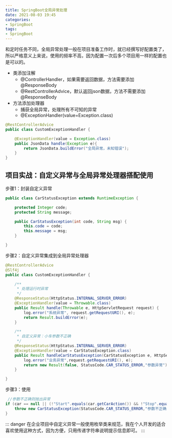 ```yaml
---
title: SpringBoot全局异常处理
date: 2021-08-03 19:45
categories:
- SpringBoot
tags:
- SpringBoot
---
```


和定时任务不同，全局异常处理一般在项目准备工作时，就已经撰写好配置类了，所以严格意义上来说，使用的频率不高，因为配置一次后多个项目用一样的配置也是可以的。
<!-- more -->

- 类添加注解
    - @ControllerHandler，如果需要返回数据，方法需要添加@ResponseBody
    - @RestControllerAdvice，默认返回json数据，方法不需要添加@ResponseBody
- 方法添加处理器
    - 捕获全局异常，处理所有不可知的异常
    - @ExceptionHandler(value=Exception.class)

```java
@RestControllerAdvice
public class CustomExceptionHandler {

    @ExceptionHandler(value = Exception.class)
    public JsonData handle(Exception e){
        return JsonData.buildError("全局异常，未知错误");
    }
}
```


## 项目实战：自定义异常与全局异常处理器搭配使用

步骤1：封装自定义异常
```java
public class CarStatusException extends RuntimeException {

    protected Integer code;
    protected String message;

    public CarStatusException(int code, String msg) {
        this.code = code;
        this.message = msg;
    }

}
```


步骤2：自定义异常集成到全局异常处理器
```java
@RestControllerAdvice
@Slf4j
public class CustomExceptionHandler {

    /**
     * 处理运行时异常
     */
    @ResponseStatus(HttpStatus.INTERNAL_SERVER_ERROR)
    @ExceptionHandler(value = Throwable.class)
    public Result handle(Throwable e, HttpServletRequest request) {
        log.error("系统异常", request.getRequestURI(), e);
        return Result.buildError(e);
    }

    /**
     * 自定义异常：小车参数不正确
     */
    @ResponseStatus(HttpStatus.INTERNAL_SERVER_ERROR)
    @ExceptionHandler(value = CarStatusException.class)
    public Result handleCarStatusException(CarStatusException e, HttpServletRequest request){
        log.error("业务异常",request.getRequestURI(), e);
        return new Result(false, StatusCode.CAR_STATUS_ERROR,"参数异常");
    }

}
```

步骤3：使用
```java
 //参数不正确则抛出异常
if (car == null || (!"Start".equals(car.getCarAction()) && !"Stop".equals(car.getCarAction()))) {
    throw new CarStatusException(StatusCode.CAR_STATUS_ERROR,"参数不正确");
}
```

::: danger
在企业项目中自定义异常一般使用枚举类来规范，我在个人开发的适合喜欢使用这种方式，因为方便，只用传递字符串说明提示信息即可。
:::
